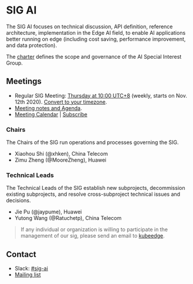 # SIG AI

The SIG AI focuses on technical discussion, API definition, reference architecture, implementation in the Edge AI field, to enable AI applications better running on edge (including cost saving, performance improvement, and data protection).


The [charter](charter.md) defines the scope and governance of the AI Special Interest Group.

## Meetings


* Regular SIG Meeting: [Thursday at 10:00 UTC+8](https://zoom.us/my/kubeedge) (weekly, starts on Nov. 12th 2020). [Convert to your timezone](https://www.thetimezoneconverter.com/?t=10%3A00%20am&tz=GMT%2B8&).
 * [Meeting notes and Agenda](https://docs.google.com/document/d/12n3kGUWTkAH4q2Wv5iCVGPTA_KRWav_eakbFrF9iAww/edit#).
 * [Meeting Calendar](https://calendar.google.com/calendar/u/0?cid=Y19nODluOXAwOG05MzFiYWM3NmZsajgwZzEwOEBncm91cC5jYWxlbmRhci5nb29nbGUuY29t) | [Subscribe](https://calendar.google.com/calendar?cid=OHJqazhvNTE2dmZ0ZTIxcWlidmxhZTNsajRAZ3JvdXAuY2FsZW5kYXIuZ29vZ2xlLmNvbQ)


### Chairs

The Chairs of the SIG run operations and processes governing the SIG.

- Xiaohou Shi (@xhken), China Telecom
- Zimu Zheng (@MooreZheng), Huawei

### Technical Leads

The Technical Leads of the SIG establish new subprojects, decommission existing subprojects, and resolve cross-subproject technical issues and decisions.

- Jie Pu (@jaypume), Huawei
- Yutong Wang (@Ratuchetp), China Telecom

> If any individual or organization is willing to participate in the management of our sig, please send an email to [kubeedge](kubeedge@googlegroups.com).


## Contact
- Slack: [#sig-ai](https://kubeedge.io/docs/community/slack/)
- [Mailing list](https://groups.google.com/forum/#!forum/kubeedge)
